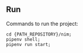 ## Run

Commands to run the project:

```
cd {PATH_REPOSITORY}/nim;
pipenv shell;
pipenv run start;
```